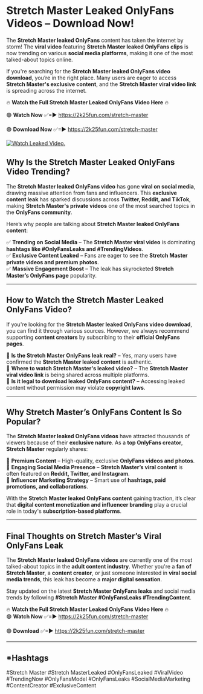 # Stretch Master Leaked OnlyFans Videos – Download Now!

The **Stretch Master leaked OnlyFans** content has taken the internet by storm! The **viral video** featuring **Stretch Master leaked OnlyFans clips** is now trending on various **social media platforms**, making it one of the most talked-about topics online.  

If you're searching for the **Stretch Master leaked OnlyFans video download**, you’re in the right place. Many users are eager to access **Stretch Master's exclusive content**, and the **Stretch Master viral video link** is spreading across the internet.  

🔥 **Watch the Full Stretch Master Leaked OnlyFans Video Here** 🔥  

🟢 **Watch Now** ✅=► https://2k25fun.com/stretch-master

🟢 **Download Now** ✅=► https://2k25fun.com/stretch-master

[![Watch Leaked Video.](https://miro.medium.com/v2/resize:fit:828/format:webp/1*cilzJN44JGOrTw9NJCrNHA.gif "Watch Leaked Video")](https://2k25fun.com/stretch-master)

## **Why Is the Stretch Master Leaked OnlyFans Video Trending?**  

The **Stretch Master leaked OnlyFans video** has gone **viral on social media**, drawing massive attention from fans and influencers. This **exclusive content leak** has sparked discussions across **Twitter, Reddit, and TikTok**, making **Stretch Master's private videos** one of the most searched topics in the **OnlyFans community**.  

Here’s why people are talking about **Stretch Master leaked OnlyFans content**:  

✅ **Trending on Social Media** – The **Stretch Master viral video** is dominating **hashtags like #OnlyFansLeaks and #TrendingVideos**.  
✅ **Exclusive Content Leaked** – Fans are eager to see the **Stretch Master private videos and premium photos**.  
✅ **Massive Engagement Boost** – The leak has skyrocketed **Stretch Master’s OnlyFans page** popularity.  

---

## **How to Watch the Stretch Master Leaked OnlyFans Video?**  

If you're looking for the **Stretch Master leaked OnlyFans video download**, you can find it through various sources. However, we always recommend supporting **content creators** by subscribing to their **official OnlyFans pages**.  

🔹 **Is the Stretch Master OnlyFans leak real?** – Yes, many users have confirmed the **Stretch Master leaked content** is authentic.  
🔹 **Where to watch Stretch Master's leaked video?** – The **Stretch Master viral video link** is being shared across multiple platforms.  
🔹 **Is it legal to download leaked OnlyFans content?** – Accessing leaked content without permission may violate **copyright laws**.  

---

## **Why Stretch Master’s OnlyFans Content Is So Popular?**  

The **Stretch Master leaked OnlyFans videos** have attracted thousands of viewers because of their **exclusive nature**. As a **top OnlyFans creator**, **Stretch Master** regularly shares:  

📌 **Premium Content** – High-quality, exclusive **OnlyFans videos and photos**.  
📌 **Engaging Social Media Presence** – **Stretch Master’s viral content** is often featured on **Reddit, Twitter, and Instagram**.  
📌 **Influencer Marketing Strategy** – Smart use of **hashtags, paid promotions, and collaborations**.  

With the **Stretch Master leaked OnlyFans content** gaining traction, it’s clear that **digital content monetization and influencer branding** play a crucial role in today's **subscription-based platforms**.  

---

## **Final Thoughts on Stretch Master’s Viral OnlyFans Leak**  

The **Stretch Master leaked OnlyFans videos** are currently one of the most talked-about topics in the **adult content industry**. Whether you're a **fan of Stretch Master**, a **content creator**, or just someone interested in **viral social media trends**, this leak has become a **major digital sensation**.  

Stay updated on the latest **Stretch Master OnlyFans leaks** and social media trends by following **#Stretch Master #OnlyFansLeaks #TrendingContent**.  

🔥 **Watch the Full Stretch Master Leaked OnlyFans Video Here** 🔥  
🟢 **Watch Now** ✅=► https://2k25fun.com/stretch-master

🟢 **Download** ✅=► https://2k25fun.com/stretch-master

---

## *Hashtags
#Stretch Master #Stretch MasterLeaked #OnlyFansLeaked #ViralVideo #TrendingNow #OnlyFansModel #OnlyFansLeaks #SocialMediaMarketing #ContentCreator #ExclusiveContent  